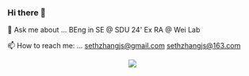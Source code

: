 ### Hi there 👋

<!--
**sethzhangjs/sethzhangjs** is a ✨ _special_ ✨ repository because its `README.md` (this file) appears on your GitHub profile.

Here are some ideas to get you started:

- 🔭 I’m currently working on ...
- 🌱 I’m currently learning ...
- 👯 I’m looking to collaborate on ...
- 🤔 I’m looking for help with ...
- 💬 Ask me about ...
- 📫 How to reach me: ...
- 😄 Pronouns: ...
- ⚡ Fun fact: ...
-->

💬 Ask me about ...
BEng in SE @ SDU 24'
Ex RA @ Wei Lab 

📫 How to reach me: ...
sethzhangjs@gmail.com
sethzhangjs@163.com

<div align="center"> <img src="https://github-readme-stats.vercel.app/api/top-langs/?username=sethzhangjs" /> </div>
